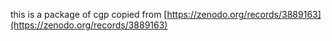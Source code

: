 this is a package of cgp copied from [https://zenodo.org/records/3889163](https://zenodo.org/records/3889163)
